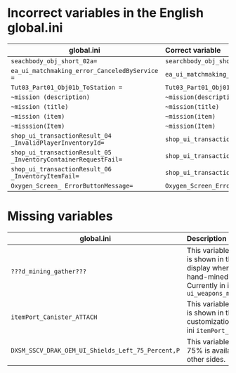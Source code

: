# Incorrect variables in the English global.ini

| global.ini                                                     | Correct variable                                              |
| -------------------------------------------------------------- | :------------------------------------------------------------ |
| `seachbody_obj_short_02a=`                                     | `searchbody_obj_short_02a=`                                   |
| `ea_ui_matchmaking_error_CanceledByService =`                  | `ea_ui_matchmaking_error_CanceledByService=`                  |
| `Tut03_Part01_Obj01b_ToStation =`                              | `Tut03_Part01_Obj01b_ToStation=`                              |
| `~mission (description)`                                       | `~mission(description)`                                       |
| `~mission (title)`                                             | `~mission(title)`                                             |
| `~mission (item)`                                              | `~mission(item)`                                              |
| `~misssion(Item)`                                              | `~mission(Item)`                                              |
| `shop_ui_transactionResult_04 _InvalidPlayerInventoryId=`      | `shop_ui_transactionResult_04_InvalidPlayerInventoryId=`      |
| `shop_ui_transactionResult_05 _InventoryContainerRequestFail=` | `shop_ui_transactionResult_05_InventoryContainerRequestFail=` |
| `shop_ui_transactionResult_06 _InventoryItemFail=`             | `shop_ui_transactionResult_06_InventoryItemFail=`             |
| `Oxygen_Screen_ ErrorButtonMessage=`                           | `Oxygen_Screen_ErrorButtonMessage=`                           |

# Missing variables

| global.ini                                        | Description                                                                                                                                        |
| ------------------------------------------------- | :------------------------------------------------------------------------------------------------------------------------------------------------- |
| `???d_mining_gather???`                           | This variable is missing and is shown in the multitool display when collecting hand-mined minerals. Currently in ini: `ui_weapons_multi_gathering` |
| `itemPort_Canister_ATTACH`                        | This variable is missing and is shown in the multitool customization. Currently in ini `itemPort_CanisterSlot`                                     |
| `DXSM_SSCV_DRAK_OEM_UI_Shields_Left_75_Percent,P` | This variable is missing. 75% is available for all other sides.                                                                                    |

